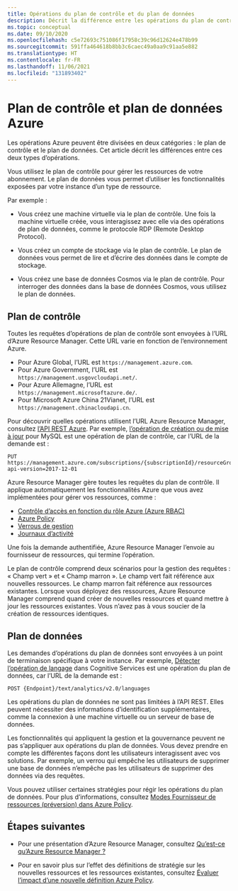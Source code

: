 ```yaml
---
title: Opérations du plan de contrôle et du plan de données
description: Décrit la différence entre les opérations du plan de contrôle et du plan de données. Les opérations du plan de contrôle sont gérées par Azure Resource Manager. Les opérations de plan de données sont gérées par un service.
ms.topic: conceptual
ms.date: 09/10/2020
ms.openlocfilehash: c5e72693c751086f17958c39c96d12624e478b99
ms.sourcegitcommit: 591ffa464618b8bb3c6caec49a0aa9c91aa5e882
ms.translationtype: HT
ms.contentlocale: fr-FR
ms.lasthandoff: 11/06/2021
ms.locfileid: "131893402"
---
```

# <a name="azure-control-plane-and-data-plane"></a>Plan de contrôle et plan de données Azure

Les opérations Azure peuvent être divisées en deux catégories : le plan de contrôle et le plan de données. Cet article décrit les différences entre ces deux types d’opérations.

Vous utilisez le plan de contrôle pour gérer les ressources de votre abonnement. Le plan de données vous permet d’utiliser les fonctionnalités exposées par votre instance d’un type de ressource.

Par exemple :

* Vous créez une machine virtuelle via le plan de contrôle. Une fois la machine virtuelle créée, vous interagissez avec elle via des opérations de plan de données, comme le protocole RDP (Remote Desktop Protocol).

* Vous créez un compte de stockage via le plan de contrôle. Le plan de données vous permet de lire et d’écrire des données dans le compte de stockage.

* Vous créez une base de données Cosmos via le plan de contrôle. Pour interroger des données dans la base de données Cosmos, vous utilisez le plan de données.

## <a name="control-plane"></a>Plan de contrôle

Toutes les requêtes d’opérations de plan de contrôle sont envoyées à l’URL d’Azure Resource Manager. Cette URL varie en fonction de l’environnement Azure.

* Pour Azure Global, l’URL est `https://management.azure.com`.
* Pour Azure Government, l’URL est `https://management.usgovcloudapi.net/`.
* Pour Azure Allemagne, l’URL est `https://management.microsoftazure.de/`.
* Pour Microsoft Azure China 21Vianet, l’URL est `https://management.chinacloudapi.cn`.

Pour découvrir quelles opérations utilisent l’URL Azure Resource Manager, consultez [l’API REST Azure](/rest/api/azure/). Par exemple, [l’opération de création ou de mise à jour](/rest/api/mysql/singleserver/databases/create-or-update) pour MySQL est une opération de plan de contrôle, car l’URL de la demande est :

```http
PUT https://management.azure.com/subscriptions/{subscriptionId}/resourceGroups/{resourceGroupName}/providers/Microsoft.DBforMySQL/servers/{serverName}/databases/{databaseName}?api-version=2017-12-01
```

Azure Resource Manager gère toutes les requêtes du plan de contrôle. Il applique automatiquement les fonctionnalités Azure que vous avez implémentées pour gérer vos ressources, comme :

* [Contrôle d’accès en fonction du rôle Azure (Azure RBAC)](../../role-based-access-control/overview.md)
* [Azure Policy](../../governance/policy/overview.md)
* [Verrous de gestion](lock-resources.md)
* [Journaux d’activité](../../azure-monitor/essentials/activity-log.md)

Une fois la demande authentifiée, Azure Resource Manager l’envoie au fournisseur de ressources, qui termine l’opération.

Le plan de contrôle comprend deux scénarios pour la gestion des requêtes : « Champ vert » et « Champ marron ». Le champ vert fait référence aux nouvelles ressources. Le champ marron fait référence aux ressources existantes. Lorsque vous déployez des ressources, Azure Resource Manager comprend quand créer de nouvelles ressources et quand mettre à jour les ressources existantes. Vous n’avez pas à vous soucier de la création de ressources identiques.

## <a name="data-plane"></a>Plan de données

Les demandes d’opérations du plan de données sont envoyées à un point de terminaison spécifique à votre instance. Par exemple, [Détecter l’opération de langage](../../cognitive-services/text-analytics/how-tos/text-analytics-how-to-language-detection.md) dans Cognitive Services est une opération du plan de données, car l’URL de la demande est :

```http
POST {Endpoint}/text/analytics/v2.0/languages
```

Les opérations du plan de données ne sont pas limitées à l’API REST. Elles peuvent nécessiter des informations d’identification supplémentaires, comme la connexion à une machine virtuelle ou un serveur de base de données.

Les fonctionnalités qui appliquent la gestion et la gouvernance peuvent ne pas s’appliquer aux opérations du plan de données. Vous devez prendre en compte les différentes façons dont les utilisateurs interagissent avec vos solutions. Par exemple, un verrou qui empêche les utilisateurs de supprimer une base de données n’empêche pas les utilisateurs de supprimer des données via des requêtes.

Vous pouvez utiliser certaines stratégies pour régir les opérations du plan de données. Pour plus d’informations, consultez [Modes Fournisseur de ressources (préversion) dans Azure Policy](../../governance/policy/concepts/definition-structure.md#resource-provider-modes).

## <a name="next-steps"></a>Étapes suivantes

* Pour une présentation d’Azure Resource Manager, consultez [Qu’est-ce qu’Azure Resource Manager ?](overview.md)

* Pour en savoir plus sur l’effet des définitions de stratégie sur les nouvelles ressources et les ressources existantes, consultez [Évaluer l’impact d’une nouvelle définition Azure Policy](../../governance/policy/concepts/evaluate-impact.md).
